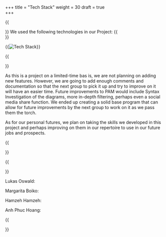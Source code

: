 +++
title = "Tech Stack"
weight = 30
draft = true  
+++


{{<section title="Tech Stack">}}
We used the following technologies in our Project:
{{</section>}}

{{<image src="Techstack2.png" alt="Tech Stack">}}

{{<section title="Future">}}

As this is a project on a limited-time bas is, we are not planning on adding new features. However, we are going to add enough comments and documentation so that the next group to pick it up and try to improve on it will have an easier time. Future improvements to PAM would include Syntax Investigation of the diagrams, more in-depth filtering, perhaps even a social media share function. We ended up creating a solid base program that can allow for future improvements by the next group to work on it as we pass them the torch.

As for our personal futures, we plan on taking the skills we developed in this project and perhaps improving on them in our repertoire to use in our future jobs and prospects.



{{</section>}}

{{<section title="Personal Reflections">}}

Lukas Oswald:


Margarita Boiko:


Hamzeh Hamzeh:


Anh Phuc Hoang:



{{</section>}}

